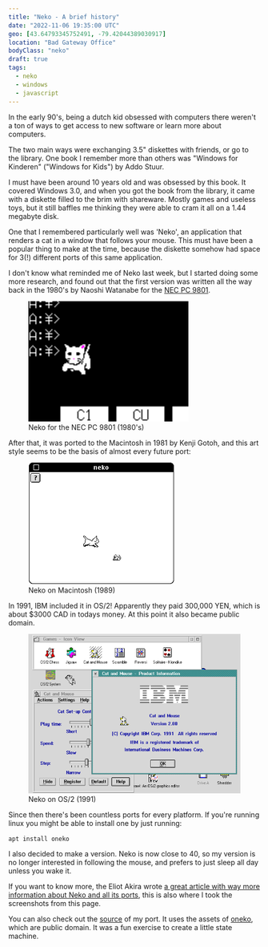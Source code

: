 ```yaml
---
title: "Neko - A brief history"
date: "2022-11-06 19:35:00 UTC"
geo: [43.64793345752491, -79.42044389030917]
location: "Bad Gateway Office"
bodyClass: "neko"
draft: true
tags:
  - neko
  - windows
  - javascript
---
```


<span id="neko1"></span>

In the early 90's, being a dutch kid obsessed with computers there weren't a
ton of ways to get access to new software or learn more about computers.

The two main ways were exchanging 3.5" diskettes with friends, or go to the
library. One book I remember more than others was "Windows for Kinderen"
("Windows for Kids") by Addo Stuur.

I must have been around 10 years old and was obsessed by this book. It covered
Windows 3.0, and when you got the book from the library, it came with a diskette
filled to the brim with shareware. Mostly games and
useless toys, but it still baffles me thinking they were able to cram it all on
a 1.44 megabyte disk.

One that I remembered particularly well was 'Neko', an application that
renders a cat in a window that follows your mouse. This must have been a
popular thing to make at the time, because the diskette somehow had space
for 3(!) different ports of this same application.

I don't know what reminded me of Neko last week, but I started doing some
more research, and found out that the first version was written all the
way back in the 1980's by Naoshi Watanabe for the [NEC PC 9801][1].

<figure>
  <img src="/assets/posts/neko/neko-pc9801.gif" alt="Neko for the NEC PC 9801" style="min-width: 320px; max-width: 100%" /><br />
  <figcaption>Neko for the NEC PC 9801 (1980's)</figcaption>
</figure>

After that, it was ported to the Macintosh in 1981 by Kenji Gotoh, and this
art style seems to be the basis of almost every future port:

<figure>
  <img src="/assets/posts/neko/neko-macintosh.png" alt="Neko on Macintosh" />
  <figcaption>Neko on Macintosh (1989)</figcaption>
</figure>

In 1991, IBM included it in OS/2! Apparently they paid 300,000 YEN, which
is about $3000 CAD in todays money. At this point it also became public
domain.

<figure>
  <img src="/assets/posts/neko/neko-os2.png" alt="Neko on OS/2" />
  <figcaption>Neko on OS/2 (1991)</figcaption>
</figure>

Since then there's been countless ports for every platform. If you're running
linux you might be able to install one by just running:

```sh
apt install oneko
```

I also decided to make a version. Neko is now close to 40, so my version is
no longer interested in following the mouse, and prefers to just sleep all day 
unless you wake it.

<div id="neko2"></div>

If you want to know more, the Eliot Akira wrote [a great article with way
more information about Neko and all its ports][2],
this is also where I took the screenshots from this page.

You can also check out the [source][3] of my port. It uses the assets of
[oneko][4], which are public domain. It was a fun exercise to create a
little state machine.

<script src="/assets/posts/neko/jneko.js"></script>
<script>

function loadNeko() {

  new Neko(document.getElementById('neko1'));
  new Neko(document.getElementById('neko2'));

}

window.addEventListener('DOMContentLoaded', () => loadNeko());
</script>

[1]: https://en.wikipedia.org/wiki/PC-9800_series
[2]: https://eliotakira.com/neko/ "Neko: History of a Software Pet"
[3]: https://github.com/evert/jneko "jneko source"
[4]: https://github.com/tie/oneko "ONeko source"
